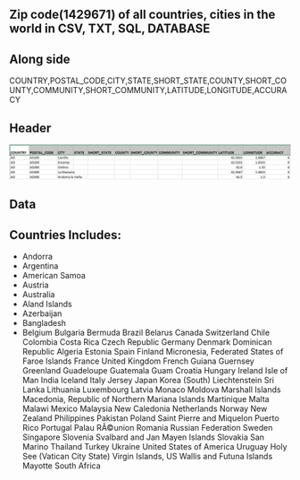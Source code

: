 ## Zip code(1429671) of all countries, cities in the world in CSV, TXT, SQL, DATABASE

## Along side
COUNTRY,POSTAL_CODE,CITY,STATE,SHORT_STATE,COUNTY,SHORT_COUNTY,COMMUNITY,SHORT_COMMUNITY,LATITUDE,LONGITUDE,ACCURACY

## Header
![alt text](https://github.com/Zeeshanahmad4/Zip-code-of-all-countries-cities-in-the-world-CSV-TXT-SQL-DATABASE/blob/master/Capture.JPG)




## Data


## Countries Includes:

* Andorra
* Argentina
* American Samoa
* Austria
* Australia
* Aland Islands
* Azerbaijan
* Bangladesh
* Belgium
Bulgaria
Bermuda
Brazil
Belarus
Canada 
Switzerland
Chile
Colombia
Costa Rica
Czech Republic
Germany 
Denmark
Dominican Republic
Algeria
Estonia
Spain
Finland
Micronesia, Federated States of
Faroe Islands
France
United Kingdom
French Guiana
Guernsey
Greenland
Guadeloupe
Guatemala
Guam
Croatia
Hungary
Ireland
Isle of Man 
India
Iceland
Italy 
Jersey
Japan
Korea (South)
Liechtenstein
Sri Lanka
Lithuania
Luxembourg
Latvia
Monaco
Moldova
Marshall Islands
Macedonia, Republic of
Northern Mariana Islands
Martinique
Malta
Malawi
Mexico
Malaysia
New Caledonia
Netherlands
Norway
New Zealand
Philippines
Pakistan
Poland
Saint Pierre and Miquelon 
Puerto Rico
Portugal
Palau
RÃ©union
Romania
Russian Federation 
Sweden
Singapore
Slovenia
Svalbard and Jan Mayen Islands 
Slovakia
San Marino
Thailand
Turkey
Ukraine
United States of America
Uruguay
Holy See (Vatican City State)
Virgin Islands, US
Wallis and Futuna Islands 
Mayotte
South Africa





























































































































































































































































































































































































































































































































































































































































































































































































































































































































































































































































































































































































































































































































































































































































































































































































































































































































































































































































































































































































































































































































































































































































































































































































































































































































































































































































































































































































































































































































































































































































































































































































































































































































































































































































































































































































































































































































































































































































































































































































































































































































































































































































































































































































































































































































































































































































































































































































































































































































































































































































































































































































































































































































































































































































































































































































































































































































































































































































































































































































































































































































































































































































































































































































































































































































































































































































































































































































































































































































































































































































































































































































































































































































































































































































































































































































































































































































































































































































































































































































































































































































































































































































































































































































































































































































































































































































































































































































































































































































































































































































































































































































































































































































































































































































































































































































































































































































































































































































































































































































































































































































































































































































































































































































































































































































































































































































































































































































































































































































































































































































































































































































































































































































































































































































































































































































































































































































































































































































































































































































































































































































































































































































































































































































































































































































































































































































































































































































































































































































































































































































































































































































































































































































































































































































































































































































































































































































































































































































































































































































































































































































































































































































































































































































































































































































































































































































































































































































































































































































































































































































































































































































































































































































































































































































































































































































































































































































































































































































































































































































































































































































































































































































































































































































































































































































































































































































































































































































































































